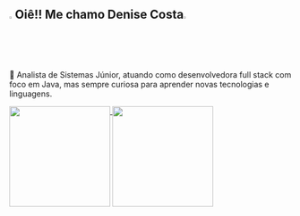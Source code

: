 ##  <img src="https://github.com/user-attachments/assets/f7d3833d-6839-4678-badb-da734dad7d05" width="2%" />Oiê!! Me chamo Denise Costa<img src="https://github.com/user-attachments/assets/f7d3833d-6839-4678-badb-da734dad7d05" width="2%" />

🔭 Analista de Sistemas Júnior, atuando como desenvolvedora full stack com foco em Java, mas sempre curiosa para aprender novas tecnologias e linguagens.
<div>
  <a href="https://github.com/DeniCosta">
    <img height="180em" align="top" src="https://github-readme-stats.vercel.app/api?username=DeniCosta&hide=contribs,prs&show_icons=true&theme=tokyonight&rank_icon=github&include_all_commits=true&custom_title=Github%20Stats" />
  </a>
  <a href="https://github.com/DeniCosta">
    <img height="180em" align="top" src="https://github-readme-stats.vercel.app/api/top-langs/?username=DeniCosta&layout=compact&langs_count=8&custom_title=Linguagens%20Mais%20Utilizadas"/>
  </a>
</div>


